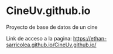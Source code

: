 # CineUv.github.io
Proyecto de base de datos de un cine

Link de acceso a la pagina: https://ethan-sarricolea.github.io/CineUv.github.io/
